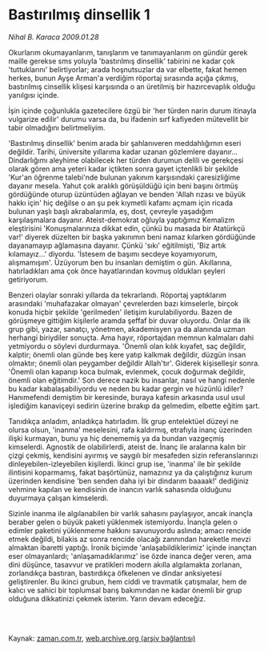 # Bastırılmış dinsellik 1

*Nihal B. Karaca 2009.01.28*

<td class="columnist-detail">
<p>Okurlarım okumayanlarım, tanışlarım ve tanımayanlarım on gündür gerek maille gerekse sms yoluyla 'bastırılmış dinsellik' tabirini ne kadar çok 'tuttuklarını' belirtiyorlar; arada hoşnutsuzlar da var elbette, fakat hemen herkes, bunun Ayşe Arman'a verdiğim röportaj sırasında açığa çıkmış, bastırılmış cinsellik klişesi karşısında o an üretilmiş bir hazırcevaplık olduğu yanılgısı içinde.</p>
<p>
<div id="haberMetinDiv">
<p>İşin içinde çoğunlukla gazetecilere özgü bir 'her türden narin durum itinayla vulgarize edilir' durumu varsa da, bu ifadenin sırf kafiyeden mütevellit bir tabir olmadığını belirtmeliyim. 
<p> 'Bastırılmış dinsellik' benim arada bir şahlanıveren meddahlığımın eseri değildir. Tarihi, üniversite yıllarıma kadar uzanan gözlemlere dayanır... Dindarlığımı aleyhime olabilecek her türden durumun delili ve gerekçesi olarak gören ama yeteri kadar içtikten sonra gayet içtenlikli bir şekilde 'Kur'an öğrenme talebi'nde bulunan yakınım karşısındaki çaresizliğime dayanır mesela. Yahut çok aralıklı görüşüldüğü için beni başını örtmüş gördüğünde oturup üzüntüden ağlayan ve benden 'Allah rızası ve büyük hakkı için' hiç değilse o an şu pek kıymetli kafamı açmam için ricada bulunan yaşlı başlı akrabalarımla, eş, dost, çevreyle yaşadığım karşılaşmalara dayanır. Ateist-demokrat oğluyla yaptığımız Kemalizm eleştirisini 'Konuşmalarınıza dikkat edin, çünkü bu masada bir Atatürkçü var!' diyerek düzelten bir başka yakınımın beni namaz kılarken gördüğünde dayanamayıp ağlamasına dayanır. Çünkü 'sıkı' eğitilmişti, 'Biz artık kılamayız...' diyordu. 'İstesem de başımı secdeye koyamıyorum, alışmamışım'. Üzüyorum ben bu insanları demiştim o gün. Akıllarına, hatırladıkları ama çok önce hayatlarından kovmuş oldukları şeyleri getiriyorum. 
<p> Benzeri olaylar sonraki yıllarda da tekrarlandı. Röportaj yaptıklarım arasındaki 'muhafazakar olmayan' çevrelerden bazı kimselerle, birçok konuda hiçbir şekilde 'gerilmeden' iletişim kurulabiliyordu. Bazen de görüşmeye gittiğim kişilerle aramda şeffaf bir duvar oluyordu. Onlar da ilk grup gibi, yazar, sanatçı, yönetmen, akademisyen ya da alanında uzman herhangi biriydiler sonuçta. Ama hayır, röportajdan memnun kalmaları dahi yetmiyordu o söylevi durdurmaya. 'Önemli olan kılık kıyafet, saç değildir, kalptir; önemli olan günde beş kere yatıp kalkmak değildir, düzgün insan olmaktır; önemli olan peygamber değildir Allah'tır'. Giderek kişiselleşir sonra. 'Önemli olan kapanıp koca bulmak, evlenmek, çocuk doğurmak değildir, önemli olan eğitimdir.' Son derece nazik bu insanlar, nasıl ve hangi nedenle bu kadar kabalaşabiliyordu ve neden bu kadar gergin ve hüzünlü idiler? Hanımefendi demiştim bir keresinde, buraya kafesin arkasında usul usul işlediğim kanaviçeyi sedirin üzerine bırakıp da gelmedim, elbette eğitim şart. 
<p> Tanıdıkça anladım, anladıkça hatırladım. İlk grup entelektüel düzeyi ne olursa olsun, 'inanma' meselesini, rafa kaldırmış, etrafıyla inanç üzerinden ilişki kurmayan, bunu ya hiç denememiş ya da bundan vazgeçmiş kimselerdi. Agnostik de olabilirlerdi, ateist de. İnanç ile aralarına kalın bir çizgi çekmiş, kendisini ayırmış ve saygılı bir mesafeden sizin referanslarınızı dinleyebilen-izleyebilen kişilerdi. İkinci grup ise, 'inanma' ile bir şekilde ilintisini koparmamış, fakat başörtünüz, namazınız ya da çalıştığınız kurum üzerinden kendisine 'ben senden daha iyi bir dindarım baaaak!' dediğiniz vehmine kapılan ve kendisinin de inancın varlık sahasında olduğunu duyurmaya çalışan kimselerdi. 
<p> Sizinle inanma ile algılanabilen bir varlık sahasını paylaşıyor, ancak inançla beraber gelen o büyük paketi yüklenmek istemiyordu. İnançla gelen o edimler paketini yüklenmeme hakkını savunuyordu aslında; amacı rencide etmek değildi, bilakis az sonra rencide olacağı zannından hareketle mevzi almaktan ibaretti yaptığı. İronik biçimde 'anlaşabildiklerimiz' içinde inançtan eser olmayanlardı; 'anlaşamadıklarımız' ise özde inanca değer veren, ama dini düşünce, tasavvur ve pratikleri modern akılla algılamakta zorlanan, zorlandıkça bastıran, bastırdıkça öfkelenen ve dindar anksiyetesi geliştirenler. Bu ikinci grubun, hem ciddi ve travmatik çatışmalar, hem de kalıcı ve sahici bir toplumsal barış bakımından ne kadar önemli bir grup olduğuna dikkatinizi çekmek isterim. Yarın devam edeceğiz. </p></p></p></p></p></div>
</p>


<p><br>
		 </br></p></td>

Kaynak: [zaman.com.tr](http://zaman.com.tr/yazar.do?yazino=808901), [web.archive.org (arşiv bağlantısı)](http://web.archive.org/web/20110728174607/http://www.zaman.com.tr:80/yazar.do?yazino=808901)
